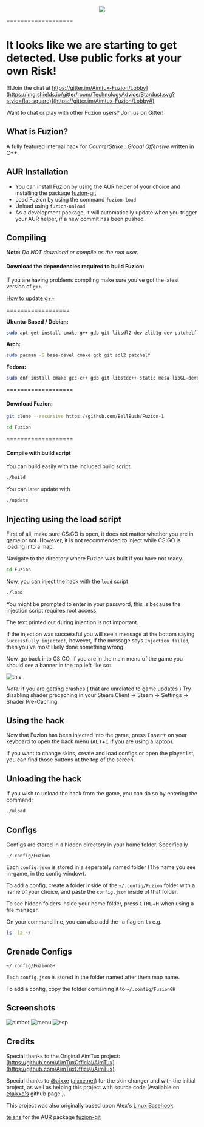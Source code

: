 <p align="center">
<img src="http://i.imgur.com/mCtrbIN.png">
</p>
===================

# It looks like we are starting to get detected. Use public forks at your own Risk! 
[![Join the chat at https://gitter.im/Aimtux-Fuzion/Lobby](https://img.shields.io/gitter/room/TechnologyAdvice/Stardust.svg?style=flat-square)](https://gitter.im/Aimtux-Fuzion/Lobby#)

Want to chat or play with other Fuzion users? Join us on Gitter!


## What is Fuzion?

A fully featured internal hack for *CounterStrike : Global Offensive* written in C++.

## AUR Installation

* You can install Fuzion by using the AUR helper of your choice and installing the package [fuzion-git](https://aur.archlinux.org/packages/fuzion-git/)
* Load Fuzion by using the command `fuzion-load`
* Unload using `fuzion-unload`
* As a development package, it will automatically update when you trigger your AUR helper, if a new commit has been pushed

## Compiling

**Note:** _Do NOT download or compile as the root user._

#### Download the dependencies required to build Fuzion:

If you are having problems compiling make sure you've got the latest version of `g++`.

[How to update g++](https://github.com/AimTuxOfficial/AimTux/wiki/Updating-your-compiler)

==================

__Ubuntu-Based / Debian:__
```bash
sudo apt-get install cmake g++ gdb git libsdl2-dev zlib1g-dev patchelf
```
__Arch:__
```bash
sudo pacman -S base-devel cmake gdb git sdl2 patchelf
```
__Fedora:__
```bash
sudo dnf install cmake gcc-c++ gdb git libstdc++-static mesa-libGL-devel SDL2-devel zlib-devel libX11-devel patchelf
```

===================

#### Download Fuzion:

```bash
git clone --recursive https://github.com/BellBush/Fuzion-1
```

```bash
cd Fuzion
```

===================

#### Compile with build script

You can build easily with the included build script.
```bash
./build
```

You can later update with 
```bash
./update
```


## Injecting using the load script

First of all, make sure CS:GO is open, it does not matter whether you are in game or not. However, it is not recommended to inject while CS:GO is loading into a map. 

Navigate to the directory where Fuzion was built if you have not ready.
```bash
cd Fuzion
```

Now, you can inject the hack with the `load` script
```bash
./load
```

You might be prompted to enter in your password, this is because the injection script requires root access.

The text printed out during injection is not important. 

If the injection was successful you will see a message at the bottom saying `Successfully injected!`, however, if the message says `Injection failed`, then you've most likely done something wrong.

Now, go back into CS:GO, if you are in the main menu of the game you should see a banner in the top left like so:

![this](http://i.imgur.com/Gb0SV1u.png)

*Note:* if you are getting crashes ( that are unrelated to game updates ) Try disabling shader precaching in your Steam Client -> Steam -> Settings -> Shader Pre-Caching. 

## Using the hack

Now that Fuzion has been injected into the game, press <kbd>Insert</kbd> on your keyboard to open the hack menu (<kbd>ALT</kbd>+<kbd>I</kbd> if you are using a laptop).

If you want to change skins, create and load configs or open the player list, you can find those buttons at the top of the screen.


## Unloading the hack

If you wish to unload the hack from the game, you can do so by entering the command:
```bash
./uload
```

## Configs

Configs are stored in a hidden directory in your home folder. Specifically 
```
~/.config/Fuzion
```

Each `config.json` is stored in a seperately named folder (The name you see in-game, in the config window). 

To add a config, create a folder inside of the `~/.config/Fuzion` folder with a name of your choice, and paste the `config.json` inside of that folder.

To see hidden folders inside your home folder, press <kbd>CTRL</kbd>+<kbd>H</kbd> when using a file manager.

On your command line, you can also add the -a flag on `ls` e.g.
```bash
ls -la ~/
```


## Grenade Configs

```
~/.config/FuzionGH
```

Each `config.json` is stored in the folder named after them map name.

To add a config, copy the folder containing it to `~/.config/FuzionGH`


## Screenshots

![aimbot](http://i.imgur.com/NhSEO9W.png)
![menu](http://i.imgur.com/59TGPfw.png)
![esp](http://i.imgur.com/lnF42Ng.png)


## Credits

Special thanks to the Original AimTux project: [https://github.com/AimTuxOfficial/AimTux](https://github.com/AimTuxOfficial/AimTux).

Special thanks to [@aixxe](http://www.github.com/aixxe/) ([aixxe.net](http://www.aixxe.net)) for the skin changer and with the initial project, as well as helping this project with source code (Available on [@aixxe's](http://www.github.com/aixxe/) github page.).

This project was also originally based upon Atex's [Linux Basehook](http://unknowncheats.me/forum/counterstrike-global-offensive/181878-linux-basehook.html).

[telans](https://github.com/telans) for the AUR package [fuzion-git](https://aur.archlinux.org/packages/fuzion-git/)
